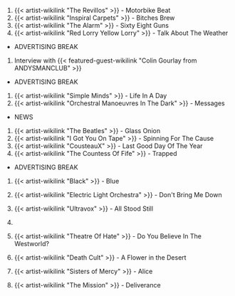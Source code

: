 1. {{< artist-wikilink "The Revillos" >}} - Motorbike Beat
2. {{< artist-wikilink "Inspiral Carpets" >}} - Bitches Brew
3. {{< artist-wikilink "The Alarm" >}} - Sixty Eight Guns
4. {{< artist-wikilink "Red Lorry Yellow Lorry" >}} - Talk About The Weather

- ADVERTISING BREAK

1. Interview with {{< featured-guest-wikilink "Colin Gourlay from ANDYSMANCLUB" >}}

- ADVERTISING BREAK

1. {{< artist-wikilink "Simple Minds" >}} - Life In A Day
2. {{< artist-wikilink "Orchestral Manoeuvres In The Dark" >}} - Messages

- NEWS

1. {{< artist-wikilink "The Beatles" >}} - Glass Onion 
2. {{< artist-wikilink "I Got You On Tape" >}} - Spinning For The Cause
3. {{< artist-wikilink "CousteauX" >}} - Last Good Day Of The Year
4. {{< artist-wikilink "The Countess Of Fife" >}} - Trapped

- ADVERTISING BREAK

1. {{< artist-wikilink "Black" >}} - Blue
2. {{< artist-wikilink "Electric Light Orchestra" >}} - Don't Bring Me Down
3. {{< artist-wikilink "Ultravox" >}} - All Stood Still



1. 
2. {{< artist-wikilink "Theatre Of Hate" >}} - Do You Believe In The Westworld? 
3. {{< artist-wikilink "Death Cult" >}} - A Flower in the Desert
4. {{< artist-wikilink "Sisters of Mercy" >}} - Alice
5. {{< artist-wikilink "The Mission" >}} - Deliverance

